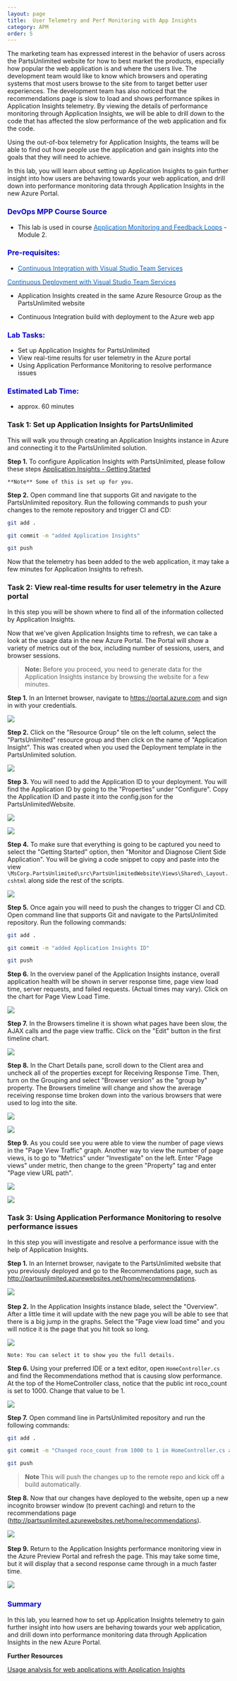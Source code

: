 ```yaml
---
layout: page
title:  User Telemetry and Perf Monitoring with App Insights
category: APM
order: 5
---
```


The marketing team has expressed interest in the behavior of users across the PartsUnlimited website for how to best market the products, especially how popular the web application is and where the users live. The development team would like to know which browsers and operating systems that most users browse to the site from to target better user experiences. The development team has also noticed that the recommendations page is slow to load and shows performance spikes in Application Insights telemetry. By viewing the details of performance monitoring through Application Insights, we will be able to drill down to the code that has affected the slow performance of the web application and fix the code.

Using the out-of-box telemetry for Application Insights, the teams will be able to find out how people use the application and gain insights into the goals that they will need to achieve.

In this lab, you will learn about setting up Application Insights to gain further insight into how users are behaving towards your web application, and drill down into performance monitoring data through Application Insights in the new Azure Portal.


<h3><span style="color: #0000CD;">DevOps MPP Course Source </span></h3>

- This lab is used in course <a href="https://www.edx.org/course/application-monitoring-feedback-loops-microsoft-devops200-7x-0" target="_blank"><span style="color: #0066cc;" color="#0066cc"> Application Monitoring and Feedback Loops</span></a> - Module 2.




<h3><span style="color: #0000CD;"> Pre-requisites:</span></h3>

- <a href="https://microsoft.github.io/PartsUnlimited/cicd/200.3x-CICD-M01-CIwithVSTS.html" target="_blank"><span style="color: #0066cc;" color="#0066cc"> Continuous Integration with Visual Studio Team Services </span></a>

<a href="https://microsoft.github.io/PartsUnlimited/cicd/200.3x-CICD-M03-CDwithVSTS.html" target="_blank"><span style="color: #0066cc;" color="#0066cc"> Continuous Deployment with Visual Studio Team Services  </span></a>

- Application Insights created in the same Azure Resource Group as the PartsUnlimited website

- Continuous Integration build with deployment to the Azure web app



<h3><span style="color: #0000CD;"> Lab Tasks:</span></h3>

- Set up Application Insights for PartsUnlimited
- View real-time results for user telemetry in the Azure portal
- Using Application Performance Monitoring to resolve performance issues




<h3><span style="color: #0000CD;">Estimated Lab Time:</span></h3>

- approx. 60 minutes  



### Task 1: Set up Application Insights for PartsUnlimited

This will walk you through creating an Application Insights instance in Azure and connecting it to the PartsUnlimited solution.


**Step 1.** To configure Application Insights with PartsUnlimited, please follow these steps [Application Insights - Getting Started](https://github.com/Microsoft/ApplicationInsights-aspnetcore/wiki/Getting-Started-for-a-ASP.NET-CORE2.0-WebApp)  

    **Note** Some of this is set up for you.


**Step 2.** Open command line that supports Git and navigate to the PartsUnlimited repository. Run the following commands to push your changes to the remote repository and trigger CI and CD:

```Bash
git add .

git commit -m "added Application Insights"

git push
```

Now that the telemetry has been added to the web application, it may take a few minutes for Application Insights to refresh.



### Task 2: View real-time results for user telemetry in the Azure portal


In this step you will be shown where to find all of the information collected by Application Insights.

Now that we've given Application Insights time to refresh, we can take a look at the usage data in the new Azure Portal. The Portal will show a variety of metrics out of the box, including number of sessions, users, and browser sessions.

> **Note:** Before you proceed, you need to generate data for the Application Insights instance by browsing the website for a few minutes.

**Step 1.** In an Internet browser, navigate to <https://portal.azure.com> and
sign in with your credentials.

![](<../assets/usertelemetryperfmonwithai-jan2018/shot1.png>)

**Step 2.** Click on the "Resource Group" tile on the left column, select the "PartsUnlimited" resource group and then click on the name of "Application Insight". This was created when you used the Deployment template in the PartsUnlimited solution.

 ![](<../assets/usertelemetryperfmonwithai-jan2018/shot2.png>)

**Step 3.** You will need to add the Application ID to your deployment. You will find the Application ID by going to the "Properties" under "Configure". Copy the Application ID and paste it into the config.json for the PartsUnlimitedWebsite.

![](<../assets/usertelemetryperfmonwithai-jan2018/shot3.png>)

![](<../assets/usertelemetryperfmonwithai-jan2018/shot3a.png>)

**Step 4.** To make sure that everything is going to be captured you need to select the "Getting Started" option, then "Monitor and Diagnose Client Side Application". You will be giving a code snippet to copy and paste into the view `\MsCorp.PartsUnlimited\src\PartsUnlimitedWebsite\Views\Shared\_Layout.cshtml`
along side the rest of the scripts.

![](<../assets/usertelemetryperfmonwithai-jan2018/shot5.png>)

**Step 5.** Once again you will need to push the changes to trigger CI and CD. Open command line that supports Git and navigate to the PartsUnlimited repository. Run the following commands:

```Bash
git add .

git commit -m "added Application Insights ID"

git push
```

**Step 6.** In the overview panel of the Application Insights instance, overall application health will be shown in server response time, page view load time, server requests, and failed requests. (Actual times may vary). Click on the chart for Page View Load Time.

![](<../assets/usertelemetryperfmonwithai-jan2018/shot6.png>)

**Step 7.** In the Browsers timeline it is shown what pages have been slow, the AJAX calls and the page view traffic. Click on the "Edit" button in the first timeline chart.

![](<../assets/usertelemetryperfmonwithai-jan2018/shot7.png>)

**Step 8.** In the Chart Details pane, scroll down to the Client area and uncheck all of the properties except for Receiving Response Time. Then, turn on the Grouping and select "Browser version" as the "group by" property. The Browsers timeline will change and show the average receiving response time broken down into the various browsers that were used to log into the site.

![](<../assets/usertelemetryperfmonwithai-jan2018/shot8.png>)

![](<../assets/usertelemetryperfmonwithai-jan2018/shot9.png>)

**Step 9.** As you could see you were able to view the number of page views in the "Page View Traffic" graph. Another way to view the number of page views, is to go to "Metrics" under "Investigate" on the left. Enter "Page views" under metric, then change to the green "Property" tag and enter "Page view URL path".

![](<../assets/usertelemetryperfmonwithai-jan2018/shot10.png>)

![](<../assets/usertelemetryperfmonwithai-jan2018/shot11.png>)

### Task 3: Using Application Performance Monitoring to resolve performance issues


In this step you will investigate and resolve a performance issue with the help of Application Insights.

**Step 1.** In an Internet browser, navigate to the PartsUnlimited website that you previously deployed and go to the Recommendations page, such as http://partsunlimited.azurewebsites.net/home/recommendations.

![](<../assets/usertelemetryperfmonwithai-jan2018/task3-step6.png>) 

**Step 2.** In the Application Insights instance blade, select the "Overview". After a little time it will update with the new page you will be able to see that there is a big jump in the graphs. Select the "Page view load time" and you will notice it is the page that you hit took so long. 

![](<../assets/usertelemetryperfmonwithai-jan2018/shot12.png>)

    Note: You can select it to show you the full details.

**Step 6.** Using your preferred IDE or a text editor, open `HomeController.cs` and find the Recommendations method that is causing slow performance. At the top of the HomeController class, notice that the public int roco_count is set to 1000. Change that value to be 1.

![](<../assets/usertelemetryperfmonwithai-jan2018/task3-step3.png>)

**Step 7.**  Open command line in PartsUnlimited repository and run the following commands:
```Bash
git add .

git commit -m "Changed roco_count from 1000 to 1 in HomeController.cs after being aware of slow perf in AI"

git push
```
>**Note** This will push the changes up to the remote repo and kick off a build automatically.

**Step 8.** Now that our changes have deployed to the website, open up a new incognito browser window (to prevent caching) and return to the recommendations page (http://partsunlimited.azurewebsites.net/home/recommendations).

![](<../assets/usertelemetryperfmonwithai-jan2018/task3-step6.png>) 

**Step 9.** Return to the Application Insights performance monitoring view in the Azure Preview Portal and refresh the page. This may take some time, but it will display that a second response came through in a much faster time.

![](<../assets/usertelemetryperfmonwithai-jan2018/shot13.png>) 


<h3><span style="color: #0000CD;"> Summary</span></h3>

In this lab, you learned how to set up Application Insights telemetry to gain further insight into how users are behaving towards your web application, and drill down into performance monitoring data through Application Insights in the new Azure Portal.



**Further Resources**

[Usage analysis for web applications with Application Insights](https://azure.microsoft.com/en-us/documentation/articles/app-insights-web-track-usage/)
